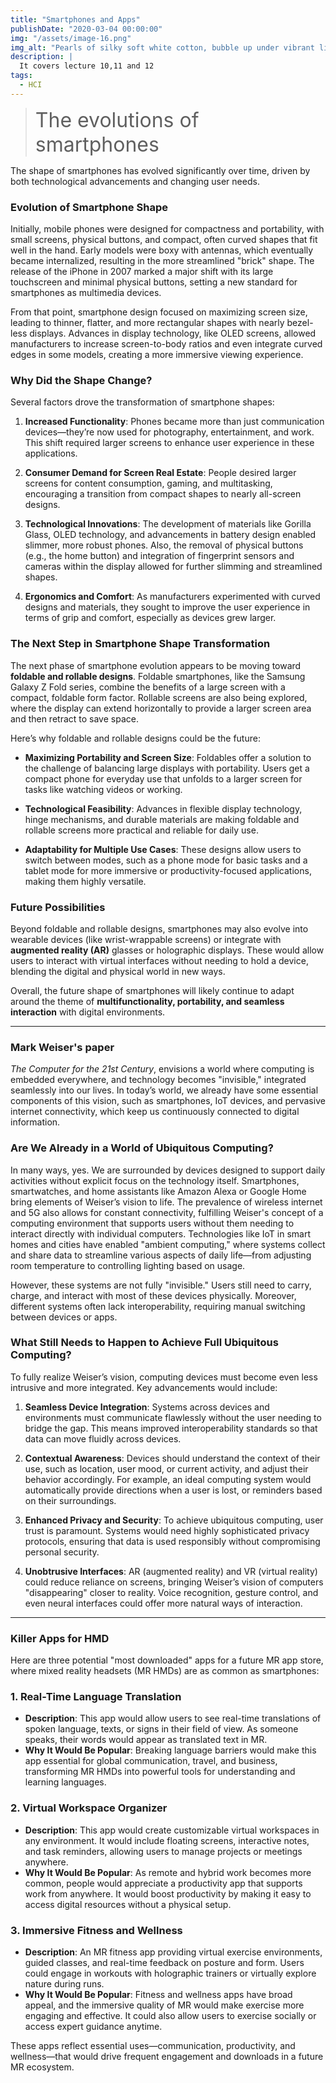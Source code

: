 ```yaml
---
title: "Smartphones and Apps"
publishDate: "2020-03-04 00:00:00"
img: "/assets/image-16.png"
img_alt: "Pearls of silky soft white cotton, bubble up under vibrant lighting"
description: |
  It covers lecture 10,11 and 12
tags:
  - HCI
---
```

<blockquote>
  <span style="font-size: 32px;">The evolutions of smartphones</span>
</blockquote>


The shape of smartphones has evolved significantly over time, driven by both technological advancements and changing user needs. 

### Evolution of Smartphone Shape
Initially, mobile phones were designed for compactness and portability, with small screens, physical buttons, and compact, often curved shapes that fit well in the hand. Early models were boxy with antennas, which eventually became internalized, resulting in the more streamlined "brick" shape. The release of the iPhone in 2007 marked a major shift with its large touchscreen and minimal physical buttons, setting a new standard for smartphones as multimedia devices.

From that point, smartphone design focused on maximizing screen size, leading to thinner, flatter, and more rectangular shapes with nearly bezel-less displays. Advances in display technology, like OLED screens, allowed manufacturers to increase screen-to-body ratios and even integrate curved edges in some models, creating a more immersive viewing experience.

### Why Did the Shape Change?
Several factors drove the transformation of smartphone shapes:

1. **Increased Functionality**: Phones became more than just communication devices—they’re now used for photography, entertainment, and work. This shift required larger screens to enhance user experience in these applications.
   
2. **Consumer Demand for Screen Real Estate**: People desired larger screens for content consumption, gaming, and multitasking, encouraging a transition from compact shapes to nearly all-screen designs.

3. **Technological Innovations**: The development of materials like Gorilla Glass, OLED technology, and advancements in battery design enabled slimmer, more robust phones. Also, the removal of physical buttons (e.g., the home button) and integration of fingerprint sensors and cameras within the display allowed for further slimming and streamlined shapes.

4. **Ergonomics and Comfort**: As manufacturers experimented with curved designs and materials, they sought to improve the user experience in terms of grip and comfort, especially as devices grew larger.

### The Next Step in Smartphone Shape Transformation
The next phase of smartphone evolution appears to be moving toward **foldable and rollable designs**. Foldable smartphones, like the Samsung Galaxy Z Fold series, combine the benefits of a large screen with a compact, foldable form factor. Rollable screens are also being explored, where the display can extend horizontally to provide a larger screen area and then retract to save space.

Here’s why foldable and rollable designs could be the future:

- **Maximizing Portability and Screen Size**: Foldables offer a solution to the challenge of balancing large displays with portability. Users get a compact phone for everyday use that unfolds to a larger screen for tasks like watching videos or working.
  
- **Technological Feasibility**: Advances in flexible display technology, hinge mechanisms, and durable materials are making foldable and rollable screens more practical and reliable for daily use.
  
- **Adaptability for Multiple Use Cases**: These designs allow users to switch between modes, such as a phone mode for basic tasks and a tablet mode for more immersive or productivity-focused applications, making them highly versatile.

### Future Possibilities
Beyond foldable and rollable designs, smartphones may also evolve into wearable devices (like wrist-wrappable screens) or integrate with **augmented reality (AR)** glasses or holographic displays. These would allow users to interact with virtual interfaces without needing to hold a device, blending the digital and physical world in new ways. 

Overall, the future shape of smartphones will likely continue to adapt around the theme of **multifunctionality, portability, and seamless interaction** with digital environments.

---

### Mark Weiser's paper
 *The Computer for the 21st Century*, envisions a world where computing is embedded everywhere, and technology becomes "invisible," integrated seamlessly into our lives. In today’s world, we already have some essential components of this vision, such as smartphones, IoT devices, and pervasive internet connectivity, which keep us continuously connected to digital information.

### Are We Already in a World of Ubiquitous Computing?
In many ways, yes. We are surrounded by devices designed to support daily activities without explicit focus on the technology itself. Smartphones, smartwatches, and home assistants like Amazon Alexa or Google Home bring elements of Weiser’s vision to life. The prevalence of wireless internet and 5G also allows for constant connectivity, fulfilling Weiser's concept of a computing environment that supports users without them needing to interact directly with individual computers. Technologies like IoT in smart homes and cities have enabled "ambient computing," where systems collect and share data to streamline various aspects of daily life—from adjusting room temperature to controlling lighting based on usage.

However, these systems are not fully "invisible." Users still need to carry, charge, and interact with most of these devices physically. Moreover, different systems often lack interoperability, requiring manual switching between devices or apps.

### What Still Needs to Happen to Achieve Full Ubiquitous Computing?
To fully realize Weiser’s vision, computing devices must become even less intrusive and more integrated. Key advancements would include:

1. **Seamless Device Integration**: Systems across devices and environments must communicate flawlessly without the user needing to bridge the gap. This means improved interoperability standards so that data can move fluidly across devices.
  
2. **Contextual Awareness**: Devices should understand the context of their use, such as location, user mood, or current activity, and adjust their behavior accordingly. For example, an ideal computing system would automatically provide directions when a user is lost, or reminders based on their surroundings.

3. **Enhanced Privacy and Security**: To achieve ubiquitous computing, user trust is paramount. Systems would need highly sophisticated privacy protocols, ensuring that data is used responsibly without compromising personal security.

4. **Unobtrusive Interfaces**: AR (augmented reality) and VR (virtual reality) could reduce reliance on screens, bringing Weiser’s vision of computers "disappearing" closer to reality. Voice recognition, gesture control, and even neural interfaces could offer more natural ways of interaction.

---

### Killer Apps for HMD

Here are three potential "most downloaded" apps for a future MR app store, where mixed reality headsets (MR HMDs) are as common as smartphones:

### 1. **Real-Time Language Translation**
   - **Description**: This app would allow users to see real-time translations of spoken language, texts, or signs in their field of view. As someone speaks, their words would appear as translated text in MR.
   - **Why It Would Be Popular**: Breaking language barriers would make this app essential for global communication, travel, and business, transforming MR HMDs into powerful tools for understanding and learning languages.

### 2. **Virtual Workspace Organizer**
   - **Description**: This app would create customizable virtual workspaces in any environment. It would include floating screens, interactive notes, and task reminders, allowing users to manage projects or meetings anywhere.
   - **Why It Would Be Popular**: As remote and hybrid work becomes more common, people would appreciate a productivity app that supports work from anywhere. It would boost productivity by making it easy to access digital resources without a physical setup.

### 3. **Immersive Fitness and Wellness**
   - **Description**: An MR fitness app providing virtual exercise environments, guided classes, and real-time feedback on posture and form. Users could engage in workouts with holographic trainers or virtually explore nature during runs.
   - **Why It Would Be Popular**: Fitness and wellness apps have broad appeal, and the immersive quality of MR would make exercise more engaging and effective. It could also allow users to exercise socially or access expert guidance anytime.

These apps reflect essential uses—communication, productivity, and wellness—that would drive frequent engagement and downloads in a future MR ecosystem.
